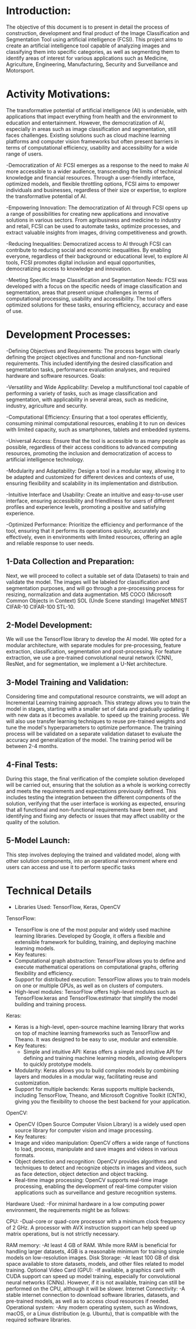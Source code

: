# Introduction:

The objective of this document is to present in detail the process of construction, development and final product of the Image Classification and Segmentation Tool using artificial intelligence (FCSI). This project aims to create an artificial intelligence tool capable of analyzing images and classifying them into specific categories, as well as segmenting them to identify areas of interest for various applications such as Medicine, Agriculture, Engineering, Manufacturing, Security and Surveillance and Motorsport.

# Activity Motivations:
The transformative potential of artificial intelligence (AI) is undeniable, with applications that impact everything from health and the environment to education and entertainment. However, the democratization of AI, especially in areas such as image classification and segmentation, still faces challenges. Existing solutions such as cloud machine learning platforms and computer vision frameworks but often present barriers in terms of computational efficiency, usability and accessibility for a wide range of users.

-Democratization of AI: FCSI emerges as a response to the need to make AI more accessible to a wider audience, transcending the limits of technical knowledge and financial resources. Through a user-friendly interface, optimized models, and flexible throttling options, FCSI aims to empower individuals and businesses, regardless of their size or expertise, to explore the transformative potential of AI.

-Empowering Innovation: The democratization of AI through FCSI opens up a range of possibilities for creating new applications and innovative solutions in various sectors. From agribusiness and medicine to industry and retail, FCSI can be used to automate tasks, optimize processes, and extract valuable insights from images, driving competitiveness and growth.

-Reducing Inequalities: Democratized access to AI through FCSI can contribute to reducing social and economic inequalities. By enabling everyone, regardless of their background or educational level, to explore AI tools, FCSI promotes digital inclusion and equal opportunities, democratizing access to knowledge and innovation.

-Meeting Specific Image Classification and Segmentation Needs: FCSI was developed with a focus on the specific needs of image classification and segmentation, areas that present unique challenges in terms of computational processing, usability and accessibility. The tool offers optimized solutions for these tasks, ensuring efficiency, accuracy and ease of use.


# Development Processes:

-Defining Objectives and Requirements: The process began with clearly defining the project objectives and functional and non-functional requirements. This included identifying the desired classification and segmentation tasks, performance evaluation analyses, and required hardware and software resources.
Goals:

-Versatility and Wide Applicability: Develop a multifunctional tool capable of performing a variety of tasks, such as image classification and segmentation, with applicability in several areas, such as medicine, industry, agriculture and security.

-Computational Efficiency: Ensuring that a tool operates efficiently, consuming minimal computational resources, enabling it to run on devices with limited capacity, such as smartphones, tablets and embedded systems.

-Universal Access: Ensure that the tool is accessible to as many people as possible, regardless of their access conditions to advanced computing resources, promoting the inclusion and democratization of access to artificial intelligence technology.

-Modularity and Adaptability: Design a tool in a modular way, allowing it to be adapted and customized for different devices and contexts of use, ensuring flexibility and scalability in its implementation and distribution.

-Intuitive Interface and Usability: Create an intuitive and easy-to-use user interface, ensuring accessibility and friendliness for users of different profiles and experience levels, promoting a positive and satisfying experience.

-Optimized Performance: Prioritize the efficiency and performance of the tool, ensuring that it performs its operations quickly, accurately and effectively, even in environments with limited resources, offering an agile and reliable response to user needs.




## 1-Data Collection and Preparation:

Next, we will proceed to collect a suitable set of data (Datasets) to train and validate the model. The images will be labeled for classification and segmentation purposes, and will go through a pre-processing process for resizing, normalization and data augmentation.
MS COCO (Microsoft Common Objects in Context)
SOL (Unde Scene standing)
ImageNet
MNIST
CIFAR-10
CIFAR-100
STL-10.

## 2-Model Development: 
We will use the TensorFlow library to develop the AI ​​model. We opted for a modular architecture, with separate modules for pre-processing, feature extraction, classification, segmentation and post-processing. For feature extraction, we use a pre-trained convolutional neural network (CNN), ResNet, and for segmentation, we implement a U-Net architecture.

## 3-Model Training and Validation:
Considering time and computational resource constraints, we will adopt an Incremental Learning training approach. This strategy allows you to train the model in stages, starting with a smaller set of data and gradually updating it with new data as it becomes available. to speed up the training process. We will also use transfer learning techniques to reuse pre-trained weights and tune the model's hyperparameters to optimize performance. The training process will be validated on a separate validation dataset to evaluate the accuracy and generalization of the model. The training period will be between 2-4 months.

## 4-Final Tests: 
During this stage, the final verification of the complete solution developed will be carried out, ensuring that the solution as a whole is working correctly and meets the requirements and expectations previously defined. This includes testing the integration between the different components of the solution, verifying that the user interface is working as expected, ensuring that all functional and non-functional requirements have been met, and identifying and fixing any defects or issues that may affect usability or the quality of the solution.

## 5-Model Launch: 
This step involves deploying the trained and validated model, along with other solution components, into an operational environment where end users can access and use it to perform specific tasks

# Technical Details

- Libraries Used: TensorFlow, Keras, OpenCV

TensorFlow:
- TensorFlow is one of the most popular and widely used machine learning libraries. Developed by Google, it offers a flexible and extensible framework for building, training, and deploying machine learning models.
- Key features:
- Computational graph abstraction: TensorFlow allows you to define and execute mathematical operations on computational graphs, offering flexibility and efficiency.
- Support for distributed execution: TensorFlow allows you to train models on one or multiple GPUs, as well as on clusters of computers.
- High-level modules: TensorFlow offers high-level modules such as TensorFlow.keras and TensorFlow.estimator that simplify the model building and training process.

Keras:
  - Keras is a high-level, open-source machine learning library that works on top of machine learning frameworks such as TensorFlow and Theano. It was designed to be easy to use, modular and extensible.
- Key features:
  - Simple and intuitive API: Keras offers a simple and intuitive API for defining and training machine learning models, allowing developers to quickly prototype models.
- Modularity: Keras allows you to build complex models by combining layers and modules in a modular way, facilitating reuse and customization.
- Support for multiple backends: Keras supports multiple backends, including TensorFlow, Theano, and Microsoft Cognitive Toolkit (CNTK), giving you the flexibility to choose the best backend for your application.

OpenCV:
- OpenCV (Open Source Computer Vision Library) is a widely used open source library for computer vision and image processing.
- Key features:
- Image and video manipulation: OpenCV offers a wide range of functions to load, process, manipulate and save images and videos in various formats.
- Object detection and recognition: OpenCV provides algorithms and techniques to detect and recognize objects in images and videos, such as face detection, object detection and object tracking.
- Real-time image processing: OpenCV supports real-time image processing, enabling the development of real-time computer vision applications such as surveillance and gesture recognition systems.


Hardware Used:
-For minimal hardware in a low computing power environment, the requirements might be as follows:

CPU:
-Dual-core or quad-core processor with a minimum clock frequency of 2 GHz. A processor with AVX instruction support can help speed up matrix operations, but is not strictly necessary.

RAM memory:
-At least 4 GB of RAM. While more RAM is beneficial for handling larger datasets, 4GB is a reasonable minimum for training simple models on low-resolution images.
Disk Storage:
-At least 100 GB of disk space available to store datasets, models, and other files related to model training.
Optional Video Card (GPU):
-If available, a graphics card with CUDA support can speed up model training, especially for convolutional neural networks (CNNs). However, if it is not available, training can still be performed on the CPU, although it will be slower.
Internet Connectivity:
 -A stable internet connection to download software libraries, datasets, and pre-trained models, as well as to access cloud resources if needed.
Operational system:
-Any modern operating system, such as Windows, macOS, or a Linux distribution (e.g. Ubuntu), that is compatible with the required software libraries.
